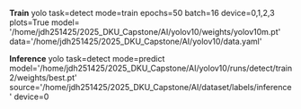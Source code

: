 **Train**
yolo task=detect mode=train epochs=50 batch=16 device=0,1,2,3 plots=True model= '/home/jdh251425/2025_DKU_Capstone/AI/yolov10/weights/yolov10m.pt' data='/home/jdh251425/2025_DKU_Capstone/AI/yolov10/data.yaml'

**Inference**
yolo task=detect mode=predict model='/home/jdh251425/2025_DKU_Capstone/AI/yolov10/runs/detect/train2/weights/best.pt' source='/home/jdh251425/2025_DKU_Capstone/AI/dataset/labels/inference' device=0